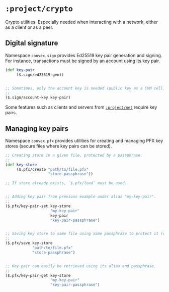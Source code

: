 # `:project/crypto`

Crypto utilities. Especially needed when interacting with a network, either as a client or as a peer.


## Digital signature

Namespace `convex.sign` provides Ed25519 key pair generation and signing. For instance, transactions must be signed
by an account using its key pair.

```clojure
(def key-pair
     ($.sign/ed25519-gen))


;; Sometimes, only the account key is needed (public key as a CVM cell).
;;
($.sign/account-key key-pair)
```


Some features such as clients and servers from [`:project/net`](../net) require key pairs.


## Managing key pairs

Namespace `convex.pfx` provides utilities for creating and managing PFX key stores (secure files where key pairs can
be stored).

```clojure
;; Creating store in a given file, protected by a passphrase.
;;
(def key-store
     ($.pfx/create "path/to/file.pfx"
                   "store-passphrase"))

;; If store already exists, `$.pfx/load` must be used.


;; Adding key pair from previous example under alias "my-key-pair".
;;
($.pfx/key-pair-set key-store
                    "my-key-pair"
                    key-pair
                    "key-pair-passphrase")


;; Saving key store to same file using same passphrase to protect it (could be a different one).
;;
($.pfx/save key-store
            "path/to/file.pfx"
            "store-passphrase")


;; Key pair can easily be retrieved using its alias and passphrase.
;;
($.pfx/key-pair-get key-store
                    "my-key-pair"
                    "key-pair-passphrase")

```
